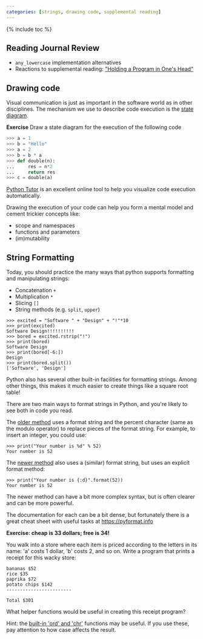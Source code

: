 ```yaml
---
categories: [strings, drawing code, supplemental reading]
---
```


{% include toc %}

## Reading Journal Review

* ```any_lowercase``` implementation alternatives
* Reactions to supplemental reading: ["Holding a Program in One's Head"](http://paulgraham.com/head.html)

## Drawing code

Visual communication is just as important in the software world as in other disciplines. The mechanism we use to describe code execution is the [state diagram](http://greenteapress.com/thinkpython2/html/thinkpython2003.html).

**Exercise** Draw a state diagram for the execution of the following code

```python
>>> a = 1
>>> b = "Hello"
>>> a = 2
>>> b = b * a
>>> def double(n):
...     res = n*2
...     return res
>>> c = double(a)
```

[Python Tutor](http://www.pythontutor.com/) is an excellent online tool to help you visualize code execution automatically.

Drawing the execution of your code can help you form a mental model and cement trickier concepts like:

* scope and namespaces
* functions and parameters
* (im)mutability


## String Formatting

Today, you should practice the many ways that python supports formatting
and manipulating strings:

* Concatenation `+`
* Multiplication `*`
* Slicing `[]`
* String methods (e.g. `split`, `upper`)

```
>>> excited = "Software " + "Design" + "!"*10
>>> print(excited)
Software Design!!!!!!!!!!
>>> bored = excited.rstrip("!")
>>> print(bored)
Software Design
>>> print(bored[-6:])
Design
>>> print(bored.split())
['Software', 'Design']
```


Python also has several other built-in facilities for formatting strings.
Among other things, this makes it much easier to create things like a
square root table!

There are two main ways to format strings in Python, and you're likely to see
both in code you read.

The [older method](https://docs.python.org/3/library/stdtypes.html#string-formatting) uses a format string and the percent character (same as the modulo
operator) to replace pieces of the format string. For example, to insert an
integer, you could use:


```
>>> print("Your number is %d" % 52)
Your number is 52
```


The [newer method](https://docs.python.org/3/library/string.html#format-string-syntax) also uses a (similar) format string, but uses an explicit
format method:

```
>>> print("Your number is {:d}".format(52))
Your number is 52
```


The newer method can have a bit more complex syntax, but is
often clearer and can be more powerful.

The documentation for each can be a bit dense, but fortunately there is a
great cheat sheet with useful tasks at <https://pyformat.info>


**Exercise: cheap is 33 dollars; free is 34!**


You walk into a store where each item is priced according to the letters in
its name: 'a' costs 1 dollar, 'b' costs 2, and so on. Write a program that prints a
receipt for this wacky store:

```
bananas $52
rice $35
paprika $72
potato chips $142
------------------------

Total $301
```

What helper functions would be useful in creating this receipt program?

Hint: the [built-in 'ord' and
'chr'](https://docs.python.org/3/library/functions.html) functions may be
useful. If you use these, pay attention to how case affects the result.
